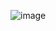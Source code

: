 ![image](https://user-images.githubusercontent.com/34030996/113772621-355fff80-9725-11eb-9280-4071597dc44d.png)
